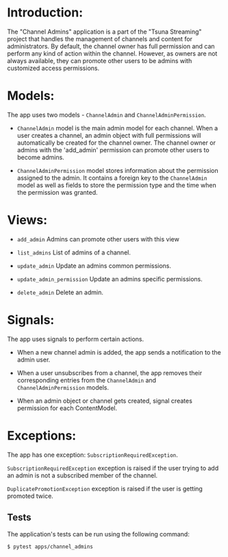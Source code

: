 # Introduction:
The "Channel Admins" application is a part of the "Tsuna Streaming" project that handles the management of channels and content for administrators. By default, the channel owner has full permission and can perform any kind of action within the channel. However, as owners are not always available, they can promote other users to be admins with customized access permissions.

# Models:
The app uses two models - `ChannelAdmin` and `ChannelAdminPermission`. 

- `ChannelAdmin` model is the main admin model for each channel. When a user creates a channel, an admin object with full permissions will automatically be created for the channel owner. The channel owner or admins with the 'add_admin' permission can promote other users to become admins.

- `ChannelAdminPermission` model stores information about the permission assigned to the admin. It contains a foreign key to the `ChannelAdmin` model as well as fields to store the permission type and the time when the permission was granted.

# Views:
- `add_admin` Admins can promote other users with this view

- `list_admins` List of admins of a channel.

- `update_admin` Update an admins common permissions.

- `update_admin_permission` Update an admins specific permissions.

- `delete_admin` Delete an admin.

# Signals:
The app uses signals to perform certain actions. 

- When a new channel admin is added, the app sends a notification to the admin user. 

- When a user unsubscribes from a channel, the app removes their corresponding entries from the `ChannelAdmin` and `ChannelAdminPermission` models.

- When an admin object or channel gets created, signal creates permission for each ContentModel.

# Exceptions:
The app has one exception: `SubscriptionRequiredException`.

`SubscriptionRequiredException` exception is raised if the user trying to add an admin is not a subscribed member of the channel.

`DuplicatePromotionException` exception is raised if the user is getting promoted twice.

## Tests
The application's tests can be run using the following command: 

```
$ pytest apps/channel_admins
```